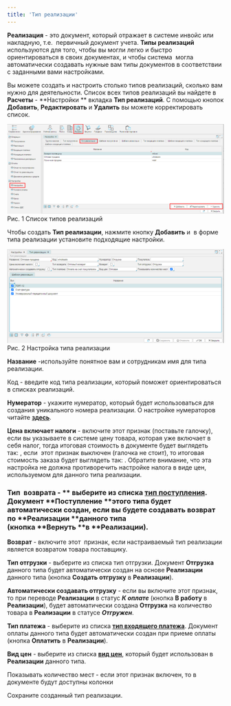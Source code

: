 ```yaml
---
title: 'Тип реализации'
---
```


**Реализация** - это документ, который отражает в системе инвойс или накладную, т.е.  первичный документ учета. **Типы реализаций** используются для того, чтобы вы могли легко и быстро ориентироваться в своих документах, и чтобы система  могла автоматически создавать нужные вам типы документов в соответствии с заданными вами настройками. 

Вы можете создать и настроить столько типов реализаций, сколько вам нужно для деятельности. Список всех типов реализаций вы найдете в **Расчеты** - **Настройки ** вкладка **Тип реализаций**. С помощью кнопок **Добавить**, **Редактировать** и **Удалить** вы можете корректировать список. 

![](attachments/1146920/1147477.png)  
Рис. 1 Список типов реализаций

  

Чтобы создать **Тип реализации**, нажмите кнопку **Добавить** и  в форме типа реализации установите подходящие настройки.

![](attachments/1146920/1147475.png)  
Рис. 2 Настройка типа реализации

  

**Название** -используйте понятное вам и сотрудникам имя для типа реализации. 

Код - введите код типа реализации, который поможет ориентироваться в списках реализаций.

**Нумератор** - укажите нумератор, который будет использоваться для создания уникального номера реализации. О настройке нумераторов читайте [**здесь**](http://documentation.luxsoft.by/pages/viewpage.action?pageId=72942230). 

**Цена включает налоги** - включите этот признак (поставьте галочку), если вы указываете в системе цену товара, которая уже включает в себя налог, тогда итоговая стоимость в документе будет выглядеть так: , если  этот признак выключен (галочка не стоит), то итоговая стоимость заказа будет выглядеть так: . Обратите внимание, что эта настройка не должна противоречить настройке налога в виде цен, используемом для данного типа реализации.

### Тип  возврата - ** выберите из списка **[тип поступления](Bill_type.md).** Документ **Поступление **этого типа будет автоматически создан, если вы будете создавать возврат по **Реализации **данного типа (кнопка **Вернуть **в **Реализации). 

**Возврат** - включите этот  признак, если настраиваемый тип реализации является возвратом товара поставщику. 

**Тип отгрузки** - выберите из списка тип отгрузки. Документ **Отгрузка** данного типа будет автоматически создан на основе **Реализации** данного типа (кнопка **Создать отгрузку** в **Реализации**). 

**Автоматически создавать отгрузку** - если вы включите этот признак, то при переводе **Реализации** в статус ***К оплате*** (кнопка **В работу** в **Реализации**), будет автоматически создана **Отгрузка** на количество товара в **Реализации** в статусе ***Отгружен***.

**Тип платежа** - выберите из списка **[тип входящего платежа](Payment_type.md)**. Документ оплаты данного типа будет автоматически создан при приеме оплаты (кнопка **Оплатить** в **Реализации**). 

**Вид цен** - выберите из списка [**вид цен**](Price_type_settings.md), который будет использован в **Реализации** данного типа.

Показывать количество мест - если этот признак включен, то в документе будут доступны колонки 

Сохраните созданный тип реализации.

  

  



  
